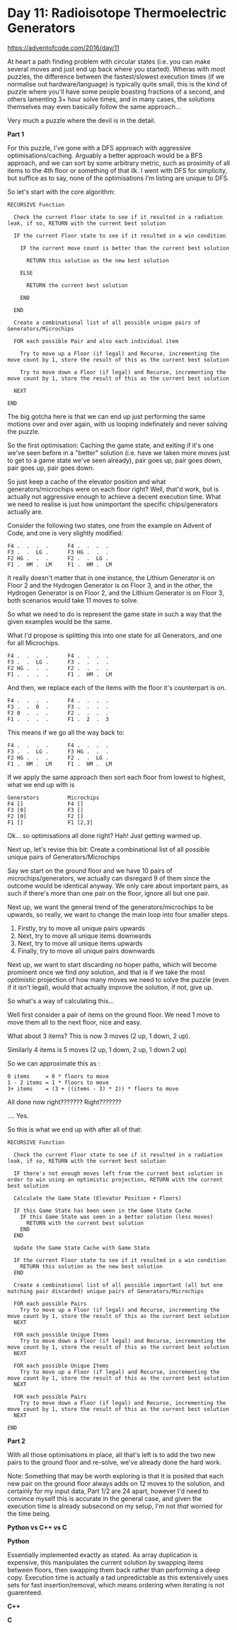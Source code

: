 # Day 11: Radioisotope Thermoelectric Generators

https://adventofcode.com/2016/day/11

At heart a path finding problem with circular states (i.e. you can make several moves and just end up back where you started).  Wheras with most puzzles, the difference between the fastest/slowest execution times (if we normalise out hardware/language) is typically quite small, this is the kind of puzzle where you'll have some people boasting fractions of a second, and others lamenting 3+ hour solve times, and in many cases, the solutions themselves may even basically follow the same approach...

Very much a puzzle where the devil is in the detail.

**Part 1**

For this puzzle, I've gone with a DFS approach with aggressive optimisations/caching.  Arguably a better approach would be a BFS approach, and we can sort by some arbitrary metric, such as proximity of all items to the 4th floor or something of that ilk.  I went with DFS for simplicity, but suffice as to say, none of the optimisations I'm listing are unique to DFS.

So let's start with the core algorithm:

    RECURSIVE Function

      Check the current Floor state to see if it resulted in a radiation leak, if so, RETURN with the current best solution
      
      IF the current Floor state to see if it resulted in a win condition
      
        IF the current move count is better than the current best solution
        
          RETURN this solution as the new best solution
          
        ELSE
        
          RETURN the current best solution
          
        END
      
      END

      Create a combinational list of all possible unique pairs of Generators/Microchips
      
      FOR each possible Pair and also each individual item
      
        Try to move up a Floor (if legal) and Recurse, incrementing the move count by 1, store the result of this as the current best solution
        
        Try to move down a Floor (if legal) and Recurse, incrementing the move count by 1, store the result of this as the current best solution
        
      NEXT
      
    END

The big gotcha here is that we can end up just performing the same motions over and over again, with us looping indefinately and never solving the puzzle.

So the first optimisation: Caching the game state, and exiting if it's one we've seen before in a "better" solution (i.e. have we taken more moves just to get to a game state we've seen already), pair goes up, pair goes down, pair goes up, pair goes down.

So just keep a cache of the elevator position and what generators/microchips were on each floor right?  Well, that'd work, but is actually not aggressive enough to achieve a decent execution time.  What we need to realise is just how unimportant the specific chips/generators actually are.

Consider the following two states, one from the example on Advent of Code, and one is very slightly modified:

    F4 .  .  .  .      F4 .  .  .  .  
    F3 .  .  LG .      F3 HG .  .  .  
    F2 HG .  .  .      F2 .  .  LG .  
    F1 .  HM .  LM     F1 .  HM .  LM 

It really doesn't matter that in one instance, the Lithium Generator is on Floor 2 and the Hydrogen Generator is on Floor 3, and in the other, the Hydrogen Generator is on Floor 2, and the Lithium Generator is on Floor 3, both scenarios would take 11 moves to solve.

So what we need to do is represent the game state in such a way that the given examples would be the same.

What I'd propose is splitting this into one state for all Generators, and one for all Microchips.

    F4 .  .  .  .      F4 .  .  .  .  
    F3 .  .  LG .      F3 .  .  .  .  
    F2 HG .  .  .      F2 .  .  .  .  
    F1 .  .  .  .      F1 .  HM .  LM 

And then, we replace each of the items with the floor it's counterpart is on.

    F4 .  .  .  .      F4 .  .  .  .  
    F3 .  .  0  .      F3 .  .  .  .  
    F2 0  .  .  .      F2 .  .  .  .  
    F1 .  .  .  .      F1 .  2  .  3  

This means if we go all the way back to:

    F4 .  .  .  .      F4 .  .  .  .  
    F3 .  .  LG .      F3 HG .  .  .  
    F2 HG .  .  .      F2 .  .  LG .  
    F1 .  HM .  LM     F1 .  HM .  LM 

If we apply the same approach then sort each floor from lowest to highest, what we end up with is

    Generators         Microchips
    F4 []              F4 []
    F3 [0]             F3 []
    F2 [0]             F2 []
    F1 []              F1 [2,3]

Ok... so optimisations all done right?  Hah!  Just getting warmed up.

Next up, let's revise this bit: Create a combinational list of all possible unique pairs of Generators/Microchips

Say we start on the ground floor and we have 10 pairs of microchips/generators, we actually can disregard 9 of them since the outcome would be identical anyway.  We only care about important pairs, as such if there's more than one pair on the floor, ignore all but one pair.

Next up, we want the general trend of the generators/microchips to be upwards, so really, we want to change the main loop into four smaller steps.

1. Firstly, try to move all unique pairs upwards
2. Next, try to move all unique items downwards
3. Next, try to move all unique items upwards
4. Finally, try to move all unique pairs downwards

Next up, we want to start discarding no hoper paths, which will become prominent once we find *any* solution, and that is if we take the most *optimistic* projection of how many moves we need to solve the puzzle (even if it isn't legal), would that actually improve the solution, if not, give up.

So what's a way of calculating this...

Well first consider a pair of items on the ground floor.  We need 1 move to move them all to the next floor, nice and easy.

What about 3 items?  This is now 3 moves (2 up, 1 down, 2 up).

Similarly 4 items is 5 moves (2 up, 1 down, 2 up, 1 down 2 up)

So we can approximate this as :

    0 items     = 0 * floors to move
    1 - 2 items = 1 * floors to move
    3+ items    = (3 + ((items - 3) * 2)) * floors to move

All done now right??????? Right???????

.... Yes.

So this is what we end up with after all of that:

    RECURSIVE Function

      Check the current Floor state to see if it resulted in a radiation leak, if so, RETURN with the current best solution

      IF there's not enough moves left from the current best solution in order to win using an optimistic projection, RETURN with the current best solution
      
      Calculate the Game State (Elevator Position + Floors)
      
      IF this Game State has been seen in the Game State Cache
        IF this Game State was seen in a better solution (less moves)
          RETURN with the current best solution
        END
      END

      Update the Game State Cache with Game State

      IF the current Floor state to see if it resulted in a win condition
        RETURN this solution as the new best solution
      END

      Create a combinational list of all possible important (all but one matching pair discarded) unique pairs of Generators/Microchips
      
      FOR each possible Pairs
        Try to move up a Floor (if legal) and Recurse, incrementing the move count by 1, store the result of this as the current best solution
      NEXT
      
      FOR each possible Unique Items
        Try to move down a Floor (if legal) and Recurse, incrementing the move count by 1, store the result of this as the current best solution
      NEXT
      
      FOR each possible Unique Items
        Try to move up a Floor (if legal) and Recurse, incrementing the move count by 1, store the result of this as the current best solution
      NEXT
      
      FOR each possible Pairs
        Try to move down a Floor (if legal) and Recurse, incrementing the move count by 1, store the result of this as the current best solution
      NEXT
      
    END


**Part 2**

With all those optimisations in place, all that's left is to add the two new pairs to the ground floor and re-solve, we've already done the hard work.

Note: Something that may be worth exploring is that it is posited that each new pair on the ground floor always adds on 12 moves to the solution, and certainly for my input data, Part 1/2 are 24 apart, however I'd need to convince myself this is accurate in the general case, and given the execution time is already subsecond on my setup, I'm not *that* worried for the time being.


**Python vs C++ vs C**

**Python**

Essentially implemented exactly as stated.  As array duplication is expensive, this manipulates the current solution by swapping items between floors, then swapping them back rather than performing a deep copy.  Execution time is actually a tad unpredictable as this extensively uses sets for fast insertion/removal, which means ordering when iterating is not guarenteed.


**C++**


**C**
